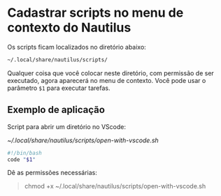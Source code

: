 # Cadastrar scripts no menu de contexto do Nautilus

Os scripts ficam localizados no diretório abaixo:

```sh
~/.local/share/nautilus/scripts/
```

Qualquer coisa que você colocar neste diretório, com permissão de ser executado, agora aparecerá no menu de contexto.
Você pode usar o parâmetro `$1` para executar tarefas.



## Exemplo de aplicação

Script para abrir um diretório no VScode:


*~/.local/share/nautilus/scripts/open-with-vscode.sh*
```sh
#!/bin/bash
code "$1"
```

Dê as permissões necessárias:

> chmod +x ~/.local/share/nautilus/scripts/open-with-vscode.sh

